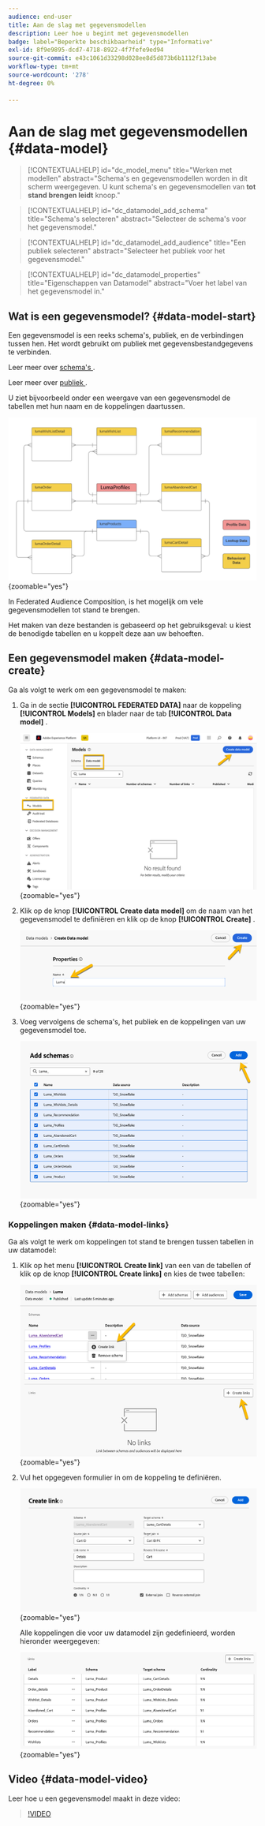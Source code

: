 ```yaml
---
audience: end-user
title: Aan de slag met gegevensmodellen
description: Leer hoe u begint met gegevensmodellen
badge: label="Beperkte beschikbaarheid" type="Informative"
exl-id: 8f9e9895-dcd7-4718-8922-4f7fefe9ed94
source-git-commit: e43c1061d33298d028ee8d5d873b6b1112f13abe
workflow-type: tm+mt
source-wordcount: '278'
ht-degree: 0%

---
```


# Aan de slag met gegevensmodellen {#data-model}

>[!CONTEXTUALHELP]
>id="dc_model_menu"
>title="Werken met modellen"
>abstract="Schema&#39;s en gegevensmodellen worden in dit scherm weergegeven. U kunt schema&#39;s en gegevensmodellen van **tot stand brengen leidt** knoop."

>[!CONTEXTUALHELP]
>id="dc_datamodel_add_schema"
>title="Schema&#39;s selecteren"
>abstract="Selecteer de schema&#39;s voor het gegevensmodel."


>[!CONTEXTUALHELP]
>id="dc_datamodel_add_audience"
>title="Een publiek selecteren"
>abstract="Selecteer het publiek voor het gegevensmodel."

>[!CONTEXTUALHELP]
>id="dc_datamodel_properties"
>title="Eigenschappen van Datamodel"
>abstract="Voer het label van het gegevensmodel in."


## Wat is een gegevensmodel? {#data-model-start}

Een gegevensmodel is een reeks schema&#39;s, publiek, en de verbindingen tussen hen. Het wordt gebruikt om publiek met gegevensbestandgegevens te verbinden.

Leer meer over [ schema&#39;s ](../customer/schemas.md#schema-start).

Leer meer over [ publiek ](../start/audiences.md).

U ziet bijvoorbeeld onder een weergave van een gegevensmodel de tabellen met hun naam en de koppelingen daartussen.

![](assets/datamodel.png){zoomable="yes"}

In Federated Audience Composition, is het mogelijk om vele gegevensmodellen tot stand te brengen.

Het maken van deze bestanden is gebaseerd op het gebruiksgeval: u kiest de benodigde tabellen en u koppelt deze aan uw behoeften.

## Een gegevensmodel maken {#data-model-create}

Ga als volgt te werk om een gegevensmodel te maken:

1. Ga in de sectie **[!UICONTROL FEDERATED DATA]** naar de koppeling **[!UICONTROL Models]** en blader naar de tab **[!UICONTROL Data model]** .

   ![](assets/datamodel_create.png){zoomable="yes"}

1. Klik op de knop **[!UICONTROL Create data model]** om de naam van het gegevensmodel te definiëren en klik op de knop **[!UICONTROL Create]** .

   ![](assets/datamodel_name.png){zoomable="yes"}

1. Voeg vervolgens de schema&#39;s, het publiek en de koppelingen van uw gegevensmodel toe.

   ![](assets/datamodel_schemas.png){zoomable="yes"}

### Koppelingen maken {#data-model-links}

Ga als volgt te werk om koppelingen tot stand te brengen tussen tabellen in uw datamodel:

1. Klik op het menu **[!UICONTROL Create link]** van een van de tabellen of klik op de knop **[!UICONTROL Create links]** en kies de twee tabellen:

   ![](assets/datamodel_createlinks.png){zoomable="yes"}

1. Vul het opgegeven formulier in om de koppeling te definiëren.

   ![](assets/datamodel_link.png){zoomable="yes"}

   Alle koppelingen die voor uw datamodel zijn gedefinieerd, worden hieronder weergegeven:

   ![](assets/datamodel_alllinks.png){zoomable="yes"}

## Video {#data-model-video}

Leer hoe u een gegevensmodel maakt in deze video:

>[!VIDEO](https://video.tv.adobe.com/v/3432020)
